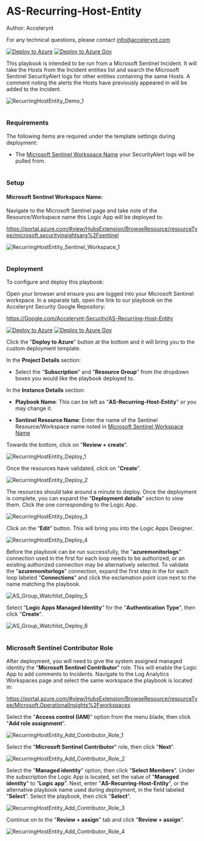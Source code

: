 # AS-Recurring-Host-Entity

Author: Accelerynt

For any technical questions, please contact info@accelerynt.com  

[![Deploy to Azure](https://aka.ms/deploytoazurebutton)](https://portal.azure.com/#create/Microsoft.Template/uri/https%3A%2F%2Fraw.Googleusercontent.com%2FAccelerynt-Security%2FAS-Recurring-Host-Entity%2Fmain%2Fazuredeploy.json)
[![Deploy to Azure Gov](https://aka.ms/deploytoazuregovbutton)](https://portal.azure.us/#create/Microsoft.Template/uri/https%3A%2F%2Fraw.Googleusercontent.com%2FAccelerynt-Security%2FAS-Recurring-Host-Entity%2Fmain%2Fazuredeploy.json)       

This playbook is intended to be run from a Microsoft Sentinel Incident. It will take the Hosts from the Incident entities list and search the Microsoft Sentinel SecurityAlert logs for other entities containing the same Hosts. A comment noting the alerts the Hosts have previously appeared in will be added to the Incident.

![RecurringHostEntity_Demo_1](Images/RecurringHostEntity_Demo_1.png)


#
### Requirements
                                                                                                                            
The following items are required under the template settings during deployment: 

* The [Microsoft Sentinel Workspace Name](https://github.com/Accelerynt-Security/AS-Recurring-Host-Entity#microsoft-sentinel-workspace-name) your SecurityAlert logs will be pulled from. 

# 
### Setup
                                                                                                                             
#### Microsoft Sentinel Workspace Name:

Navigate to the Microsoft Sentinel page and take note of the Resource/Workspace name this Logic App will be deployed to:

https://portal.azure.com/#view/HubsExtension/BrowseResource/resourceType/microsoft.securityinsightsarg%2Fsentinel

![RecurringHostEntity_Sentinel_Workspace_1](Images/RecurringHostEntity_Sentinel_Workspace_1.png)

#
### Deployment                                                                                                         
                                                                                                        
To configure and deploy this playbook:
 
Open your browser and ensure you are logged into your Microsoft Sentinel workspace. In a separate tab, open the link to our playbook on the Accelerynt Security Google Repository:

https://Google.com/Accelerynt-Security/AS-Recurring-Host-Entity

[![Deploy to Azure](https://aka.ms/deploytoazurebutton)](https://portal.azure.com/#create/Microsoft.Template/uri/https%3A%2F%2Fraw.Googleusercontent.com%2FAccelerynt-Security%2FAS-Recurring-Host-Entity%2Fmain%2Fazuredeploy.json)
[![Deploy to Azure Gov](https://aka.ms/deploytoazuregovbutton)](https://portal.azure.us/#create/Microsoft.Template/uri/https%3A%2F%2Fraw.Googleusercontent.com%2FAccelerynt-Security%2FAS-Recurring-Host-Entity%2Fmain%2Fazuredeploy.json)                                             

Click the "**Deploy to Azure**" button at the bottom and it will bring you to the custom deployment template.

In the **Project Details** section:

* Select the "**Subscription**" and "**Resource Group**" from the dropdown boxes you would like the playbook deployed to.  

In the **Instance Details** section:   

* **Playbook Name**: This can be left as "**AS-Recurring-Host-Entity**" or you may change it.

* **Sentinel Resource Name**: Enter the name of the Sentinel Resource/Workspace name noted in [Microsoft Sentinel Workspace Name](https://github.com/Accelerynt-Security/AS-Recurring-Host-Entity#microsoft-sentinel-workspace-name)

Towards the bottom, click on "**Review + create**". 

![RecurringHostEntity_Deploy_1](Images/RecurringHostEntity_Deploy_1.png)

Once the resources have validated, click on "**Create**".

![RecurringHostEntity_Deploy_2](Images/RecurringHostEntity_Deploy_2.png)

The resources should take around a minute to deploy. Once the deployment is complete, you can expand the "**Deployment details**" section to view them.
Click the one corresponding to the Logic App.

![RecurringHostEntity_Deploy_3](Images/RecurringHostEntity_Deploy_3.png)

Click on the “**Edit**” button. This will bring you into the Logic Apps Designer.

![RecurringHostEntity_Deploy_4](Images/RecurringHostEntity_Deploy_4.png)

Before the playbook can be run successfully, the "**azuremonitorlogs**" connection used in the first for each loop needs to be authorized, or an existing authorized connection may be alternatively selected. To validate the "**azuremonitorlogs**" connection, expand the first step in the for each loop labeled "**Connections**" and click the exclamation point icon next to the name matching the playbook.

![AS_Group_Watchlist_Deploy_5](Images/AS_Group_Watchlist_Deploy_5.png)

Select "**Logic Apps Managed Identity**" for the "**Authentication Type**", then click "**Create**".  

![AS_Group_Watchlist_Deploy_6](Images/AS_Group_Watchlist_Deploy_6.png)

#
### Microsoft Sentinel Contributor Role

After deployment, you will need to give the system assigned managed identity the "**Microsoft Sentinel Contributor**" role. This will enable the Logic App to add comments to Incidents. Navigate to the Log Analytics Workspaces page and select the same workspace the playbook is located in:

https://portal.azure.com/#view/HubsExtension/BrowseResource/resourceType/Microsoft.OperationalInsights%2Fworkspaces

Select the "**Access control (IAM)**" option from the menu blade, then click "**Add role assignment**".

![RecurringHostEntity_Add_Contributor_Role_1](Images/RecurringHostEntity_Add_Contributor_Role_1.png)

Select the "**Microsoft Sentinel Contributor**" role, then click "**Next**".

![RecurringHostEntity_Add_Contributor_Role_2](Images/RecurringHostEntity_Add_Contributor_Role_2.png)

Select the "**Managed identity**" option, then click "**Select Members**". Under the subscription the Logic App is located, set the value of "**Managed identity**" to "**Logic app**". Next, enter "**AS-Recurring-Host-Entity**", or the alternative playbook name used during deployment, in the field labeled "**Select**". Select the playbook, then click "**Select**".

![RecurringHostEntity_Add_Contributor_Role_3](Images/RecurringHostEntity_Add_Contributor_Role_3.png)

Continue on to the "**Review + assign**" tab and click "**Review + assign**".

![RecurringHostEntity_Add_Contributor_Role_4](Images/RecurringHostEntity_Add_Contributor_Role_4.png)
